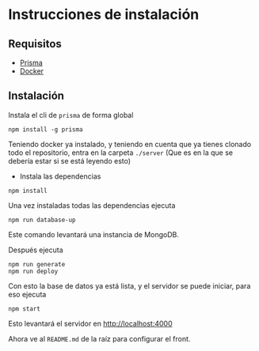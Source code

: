 # Instrucciones de instalación

## Requisitos

* [Prisma](https://www.prisma.io/docs/1.23/get-started/01-setting-up-prisma-new-database-JAVASCRIPT-a002/)
* [Docker](https://docs.docker.com/compose/install/)

## Instalación

Instala el cli de `prisma` de forma global

```
npm install -g prisma
```

Teniendo docker ya instalado, y teniendo en cuenta que ya tienes clonado todo el repositorio, entra en la carpeta `./server` (Que es en la que se debería estar si se está leyendo esto)

* Instala las dependencias

```
npm install
```

Una vez instaladas todas las dependencias ejecuta

```
npm run database-up
```

Este comando levantará una instancia de MongoDB.

Después ejecuta

```
npm run generate
npm run deploy
```

Con esto la base de datos ya está lista, y el servidor se puede iniciar, para eso ejecuta

```
npm start
```
Esto levantará el servidor en [http://localhost:4000](http://localhost:4000)

Ahora ve al `README.md` de la raíz para configurar el front.


